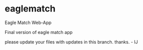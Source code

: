 # eaglematch
Eagle Match Web-App

Final version of eagle match app 

please update your files with updates in this branch. thanks. - IJ
